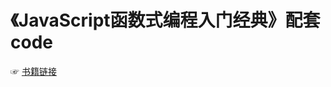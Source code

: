 # 《JavaScript函数式编程入门经典》配套code
☞ [书籍链接](https://pan.baidu.com/disk/home?#/all?vmode=list&path=%2F%E4%B9%A6%E7%B1%8D)
